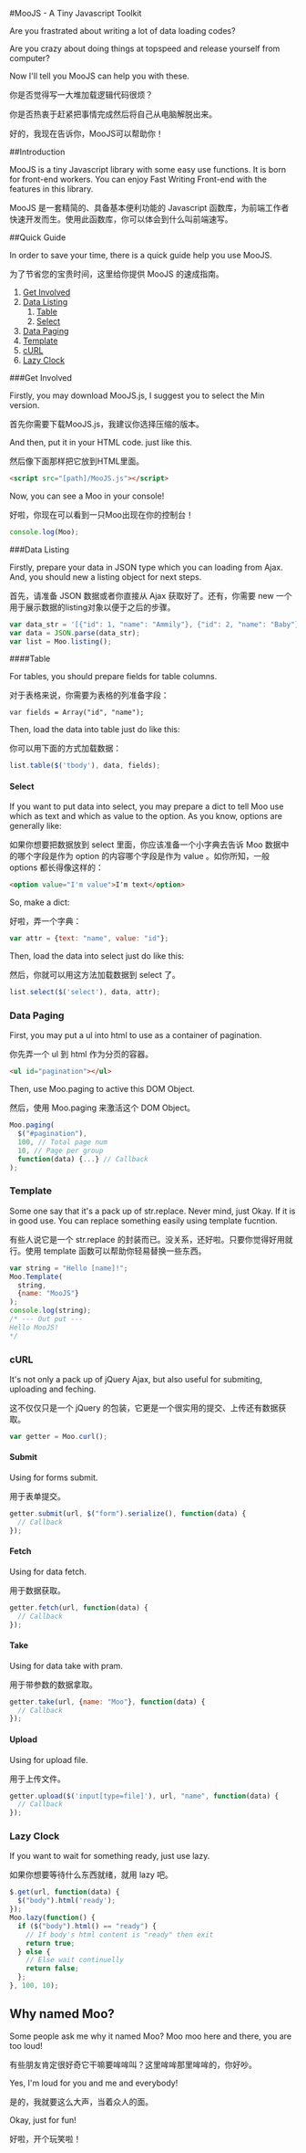 #MooJS - A Tiny Javascript Toolkit

Are you frastrated about writing a lot of data loading codes?

Are you crazy about doing things at topspeed and release yourself from computer?

Now I'll tell you MooJS can help you with these.

你是否觉得写一大堆加载逻辑代码很烦？

你是否热衷于赶紧把事情完成然后将自己从电脑解脱出来。

好的，我现在告诉你，MooJS可以帮助你！

##Introduction

MooJS is a tiny Javascript library with some easy use functions. It is born for front-end workers. You can enjoy Fast Writing Front-end with the features in this library.

MooJS 是一套精简的、具备基本便利功能的 Javascript 函数库，为前端工作者快速开发而生。使用此函数库，你可以体会到什么叫前端速写。

##Quick Guide 

In order to save your time, there is a quick guide help you use MooJS.

为了节省您的宝贵时间，这里给你提供 MooJS 的速成指南。

1. [Get Involved](#get-involved)
2. [Data Listing](#data-listing)
   1. [Table](#table)
   2. [Select](#select)
3. [Data Paging](#data-paging)
4. [Template](#template)
5. [cURL](#curl)
6. [Lazy Clock](#lazy-clock)

###Get Involved

Firstly, you may download MooJS.js, I suggest you to select the Min version.

首先你需要下载MooJS.js，我建议你选择压缩的版本。

And then, put it in your HTML code. just like this.

然后像下面那样把它放到HTML里面。

```html
<script src="[path]/MooJS.js"></script>
```

Now, you can see a Moo in your console!

好啦，你现在可以看到一只Moo出现在你的控制台！

```javascript
console.log(Moo);
```

###Data Listing

Firstly, prepare your data in JSON type which you can loading from Ajax. And, you should new a listing object for next steps.

首先，请准备 JSON 数据或者你直接从 Ajax 获取好了。还有，你需要 new 一个用于展示数据的listing对象以便于之后的步骤。

```javascript
var data_str = '[{"id": 1, "name": "Ammily"}, {"id": 2, "name": "Baby"}]';
var data = JSON.parse(data_str);
var list = Moo.listing();
```

####Table

For tables, you should prepare fields for table columns.

对于表格来说，你需要为表格的列准备字段：

```
var fields = Array("id", "name");
```

Then, load the data into table just do like this:

你可以用下面的方式加载数据：

```javascript
list.table($('tbody'), data, fields);
```

#### Select

If you want to put data into select, you may prepare a dict to tell Moo use which as text and which as value to the option. As you know, options are generally like:

如果你想要把数据放到 select 里面，你应该准备一个小字典去告诉 Moo 数据中的哪个字段是作为 option 的内容哪个字段是作为 value 。如你所知，一般 options 都长得像这样的：

```html
<option value="I'm value">I'm text</option>
```

So, make a dict:

好啦，弄一个字典：

```javascript
var attr = {text: "name", value: "id"};
```

Then, load the data into select just do like this:

然后，你就可以用这方法加载数据到 select 了。

```javascript
list.select($('select'), data, attr);
```

### Data Paging

First, you may put a ul into html to use as a container of pagination.

你先弄一个 ul 到 html 作为分页的容器。

```html
<ul id="pagination"></ul>
```

Then, use Moo.paging to active this DOM Object.

然后，使用 Moo.paging 来激活这个 DOM Object。

```javascript
Moo.paging(
  $("#pagination"),
  100, // Total page num
  10, // Page per group
  function(data) {...} // Callback
);
```

### Template

Some one say that it's a pack up of str.replace. Never mind, just Okay. If it is in good use. You can replace something easily using template fucntion.

有些人说它是一个 str.replace 的封装而已。没关系，还好啦。只要你觉得好用就行。使用 template 函数可以帮助你轻易替换一些东西。

```javascript
var string = "Hello [name]!";
Moo.Template(
  string,
  {name: "MooJS"}
);
console.log(string);
/* --- Out put ---
Hello MooJS!
*/
```

### cURL

It's not only a pack up of jQuery Ajax, but also useful for submiting, uploading and feching.

这不仅仅只是一个 jQuery 的包装，它更是一个很实用的提交、上传还有数据获取。

```javascript
var getter = Moo.curl();
```

#### Submit

Using for forms submit.

用于表单提交。

```javascript
getter.submit(url, $("form").serialize(), function(data) {
  // Callback
});
```

#### Fetch

Using for data fetch.

用于数据获取。

```javascript
getter.fetch(url, function(data) {
  // Callback
});
```

#### Take

Using for data take with pram.

用于带参数的数据拿取。

```javascript
getter.take(url, {name: "Moo"}, function(data) {
  // Callback
});
```

#### Upload

Using for upload file.

用于上传文件。

```javascript
getter.upload($('input[type=file]'), url, "name", function(data) {
  // Callback
});
```

### Lazy Clock

If you want to wait for something ready, just use lazy.

如果你想要等待什么东西就绪，就用 lazy 吧。

```javascript
$.get(url, function(data) {
  $("body").html('ready');
});
Moo.lazy(function() {
  if ($("body").html() == "ready") {
    // If body's html content is "ready" then exit
    return true;
  } else {
    // Else wait continuelly
    return false;
  };
}, 100, 10);
```

## Why named Moo?

Some people ask me why it named Moo? Moo moo here and there, you are too loud!

有些朋友肯定很好奇它干嘛要哞哞叫？这里哞哞那里哞哞的，你好吵。

Yes, I'm loud for you and me and everybody!

是的，我就要这么大声，当着众人的面。

Okay, just for fun!

好啦，开个玩笑啦！